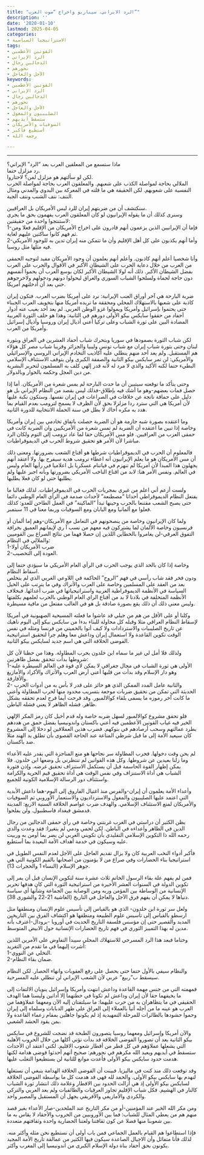 ```yaml
---
title: "الرد الايراني، سيناريو واخراج “صوت العرب”"
description: ''
date: '2020-01-10'
lastmod: 2025-04-05
categories:
- الاستراتيجيا السياسية
tags:
- القوتين الأعظمين
- الرد الإيراني
- الدجالين رجال
- نحورهم
- الآجل والعاجل
keywords:
- القوتين الأعظمين
- الرد الإيراني
- الدجالين رجال
- نحورهم
- الآجل والعاجل
- الصليبيون والمغول
- ستسقط أيديهم
- السوفيات والأمريكان
- أستطيع فأكبر
- رحمه الله

---
```

****

ماذا ستسمع من المعلقين العرب بعد “الرد” الإيراني؟  
رد مزلزل حتما.  
لكن لو سألتهم هو مزلزل لمن؟ لاحتاروا.  
الملالي بحاجة لمواصلة الكذب على شعبهم. والمعلقون العرب بحاجة لمواصلة الحرب النفسية على شعوبهم. لكن الحقيقة هي ما قلته في المعركة بين البدوي والمدني ومثال النتف: نتف الشنب ونتف الجبة.

سنكتشف أن من ضربتهم إيران للرد ليس الأمريكان بل العراقيين.  
وسنرى كذلك أن ما يقوله الإيرانيون لو كان المعلقون العرب يفهمون بحق ما يجري لاستنتجوا واحدة من حقيقتين:  
1-فإما أن الإيرانيين الذين يزعمون أنهم قادرون على اخراج الأمريكان من الإقليم فعلا ومن ثم فهم كانوا ساكتين عليهم لغاية.  
2-وأما أنهم يكذبون على كل أهل الإقليم وأن ما تتمكن منه إيران تدين به للوجود الأمريكي فيه مثلها مثل روسيا.

وأنا شخصيا أعلم أنهم كاذبون. وأعلم أنهم يعلمون أن وجود الأمريكان مفيد لتوجيه الحمقى من العرب من خلال دعاية الحرب على الشيطان الأكبر في الأقوال والحرب على العرب بفضل الشيطان الأكبر. ذلك أنه لولا الشيطان الأكبر لكان بوسع العرب أن يحموا أنفسهم دون حاجة لحماة ولسلحوا الشباب السوري والعراق ليحولوا دونهم ودخولهم ولاخرجوهم حتى بعد أن أدخلتهم أمريكا.

ضربة البارحة هي آخر أوراق العنب الإيرانية: نرد على أمريكا بضرب العرب. فتكون إيران كاذبة على شعبها بالاستهلاك المحلي ومحققة ما تريده أمريكا منها بتخويف العرب الجبناء حتى يحتموا بإسرائيل وأمريكا ويمولوا غزو الوطن العربي. لم يعد أحد يغيب عنه أدوار أحفاد من حققوا سايكس بيكو الأولى دورهم في الثانية: وهذا هو حلف الثورة العربية المضادة البين على ثورة الشباب وعلى تركيا أعني أذيال إيران وروسيا وأذيال إسرائيل وأمريكا من العرب.

لكن شباب الثورة بصمودها في سوريا وبتحرك شباب أحفاد العشرين في العراق وبثورة لبنان وحتى بثورة شباب إيران مع شباب تونس وليبيا والجزائر وقريبا شباب مصر كل هؤلاء هم المستقبل. ولم يعد أحد منهم ينطلي عليه أكاذيب التخادم الإيراني الروسي والإسرائيلي والأمريكي: لن تمر سايكس بيكو الثانية والصفقة الكبرى ولن يتوقف الاستئناف الإسلامي البطيء حتما لكنه الأكيد والذي لا مرد له لأنه قدر إلهي كلف به المسلمون لتحرير البشرية من دين العجل وحكمه بالخوار وبالدولار.

وحتى يتأكد ما توقعته سيتبين أن ما حدث البارحة لم يمس شعرة من الأمريكان. أما إذا حصل فمات بعضهم-وهو ما أشك فيه بإطلاق-فذلك ليس بقصد من النظام الإيراني بل هو دليل على حماقة ناتجة عن خلافات في الصراعات في إيران نفسها. وستكون نكبة عليها لأن أمريكا هي التي سترد ردا مزلزلا بحق لأن الظرف لا يسمح لترومب بعدم القيام بما هدد به مكره أخاك لا بطل في سنة الحملة الانتخابية للدورة الثانية.

وما اعتقده بصورة شبه جازمة هو أن الضربة حصلت باتفاق تخادمي بين إيران وأمريكا وخاصة إذا تبين ما اعتقده أن الضربة لم تمس شعرة من الأمريكيين وان الضربة كانت في حمقى العرب من العراقيين. فلو مس الأمريكان حقا لما عاد ترومب إلى النوم ولكان الرد مباشرا لأن الأمر هو تحقيق شروط الحرب في الديموقراطيات.

فالمعلوم أن الحرب في الديموقراطيات شرطها هو أقناع الشعب بضرورتها. ومعنى ذلك أن مس الأمريكان هو ما يعلم الإيرانيون أنه اعطاء ترومب هدية سيفرح بها. ولا أعتقد أنهم يجهلون هذا المبدأ لأن أمريكا لم تنهزم في فياتنام عسكريا بل اعلاميا في رأيها العام وليس في العالم. ونفس الأمر هنا: لابد من اقناع الناخب الأمريكي بضرورتها وبأنه اجبر عليها ولم يطلبها حتى لو كان فعلا يطلبها.

ولست أزعم أني اعلم من غيري بمجريات الحرب في الديموقراطيات. لذلك فغالبا ما يفتعل النظام الديموقراطي أحداثا “مصطنعة” لأحداث صدمة في الرأي العام الوطني دائما حتى يصبح الشعب مقتنعا بالحرب وحينها تبدأ “الماكينة” في العمل الطاحن للعدو: كذلك فعلوا مع ألمانيا ومع اليابان ومع السوفيات وربما معنا في 11 سبتمبر.

ولما كان الإيرانيون وخاصة من ينصحونهم في التعامل مع الأمريكان-وهم إما ألمان أو فرنسيون وخاصة الألمان لما يشتركون فيه معهم من نسب آ ري لإيمانهم العميق بخرافة التفوق العرقي-لن يغامروا بالخطأين اللذين إن حصلا فهما من نتائج الصراع بين القوميين والملالي في النظام:  
1-ضرب الأمريكان أولا  
2-العودة إلى التخصيب.

وخاصة إذا كان بالحد الذي يوجب الحرب في الرأي العام الأمريكي ما سيؤدي حتما إلى اسقاط النظام.  
ودون فخر فقد شاب رأسي في فهم “الروح” الحاكمة في اللاوعي الغربي الذي لم يتخلص بعد من العقد على المسلمين وخاصة على العرب والأتراك وفي ما يترتب على الحيل السياسة في الأنظمة الديموقراطية الغربية واستراتيجياتها في ضرب أعدائها. فبخلاف الأنظمة المتخلفة في بلادنا لا بد من أقناع الراي العام الوطني بالحرب لعلمهم بكلفتها وليس معنى ذلك أن ذلك يقع بصورة صادقة بل هو في الغالب مفتعل من مافية مسيطرة.

وكلنا أو على الأقل من هم من جيلي قد عاشوا ما فعلته المسيحية الصهيونية في أمريكا لإسقاط النظام العراقي مثلا وقبله كل محاولة للبناء بدءا من سايكس بيكو إلى اليوم ناهيك عن تاريخ الصليبيات والاستردادات ولا كيف أتوا بالخميني من فرنسا ومثله في نفس الوقت تكوين القاعدة ولا استعمال إيران وداعش معا وهلم جرا لتحقيق استراتيجية الفوضى الخلاقة التي هي اسم جديد لسايكس بيكو الثانية.

ولذلك فلا أمل لي غير ما سماه ابن خلدون بحرب المطاولة. وهذا من حظنا لأن كل شروطها بدأت تتحقق بفضل ظاهرتين:  
1-الأولى هي ثورة الشباب في مجال جغرافي لا يمكن لأي قوة في العالم السيطرة عليه وهو دار الإسلام وقد بدأت من قلبها أعني أرض العرب والأتراك والأكراد والأمازيغ والأفارقة.  
2- والثانية عامل المدد الممكن الذي هو حائز على قدر لا بأس به من أدوات الحرب الحديثة التي تمكن من تحقيق ضربات موجعة بتسريب محدود منها لحرب المطاولة وأعني ما كانت آخر رموزه ما يسمى بلقاء كوالالمبور. وقد فرحت أيما فرح لعدم تحققه بشكل ظاهر. فشله الظاهر لا يعني فشله الباطن.

فلو تحقق مشروع كوالالمبور لسهل ضربه خاصة وله قدم أخيل كان رمز المكر الإلهي الخير فيه غياب القوتين الأعظمين فيه أعني باكستان واندونيسيا بفضل حمق من هددهم بطرد عمالتهم وسحب أرصادهم في بنوكهم. فضرب هذين العملاقين لو دخلا إلى المشروع كان سيعيد الأمة إلى ما قبل شرطي المناعة عند الحاجة القصوى بأن تطلق يد الهند مثلا ضد باكستان.

لم يحن وقت دخولها. فحرب المطاولة سر نجاحها هو منع المناجزة التي يقدر عليه الأعداء وما زلنا بعيدين عن شروطها. وكل هذه القوانين لم تنتظرني بل وضعها ابن خلدون. فلا يمكن إظهار القوة الحاسمة قبل أن يستكمل الاستنزاف تحقيق غرضه. وإذن فثورة الشباب هي أداة الاستنزاف وفي نفس الوقت هي أداة تحقيق قيم الحرية والكرامة واستئناف دور الرسالة الإسلامية الكونية للجميع.

وأعداء الأمة يعلمون أن إيران-والفرس منذ اغتيال الفاروق إلى اليوم-هما داعش الأبدية التي اعتمد عليها الصليبيون والمغول والاسترداديون والاستعمار الأوروبي ثم السوفيات والأمريكان لمنع الاستئناف الإسلامي. والهدف ضرب عواصم الخلافة السنية الاربع: المدينة فدمشق فبغداد فاسطنبول. ولن يفلحوا.

يظن الكثير أن دراستي في الغرب غربتني وخاصة في رأي حمقى الدجالين من رجال الدين في الظاهر وأعداءه في الباطن. لكن لحمي ودمي لم يتغيرا: فقد وعدت والدي رحمه الله ذا التكوين الإسلامي التقليدي بأن تكويني الغربي لن يضر بما أومن به وربيت عليه وسيكون في خدمة أهداف الأمة البعيدة بما أستطيع.

فأكبر أدواء النخب العربية كان ولا يزال تقديم العاجل على الآجل لعدم النفس الطويل في استراتيجيا بناء الحضارات وفي صراع من لا يؤمنون من أصحابها بالقيم الكونية التي هي جوهر الإسلام (النساء 1 والحجرات 13).

فمن لم يفهم علة بقاء الرسول الخاتم ثلاث عشرة سنة لتكوين الإنسان قبل أن يمر إلى تكوين الدولة في السنوات العشر الأخيرة من استراتيجية الثورة التي كان هدفها تحرير الإنسانية من الوساطة بين المؤمن وربه ومن الوصاية بين الجماعة وشأنها أي سياسة دنياها لا يمكن أن يفهم فرق الآجل والعاجل في التاريخ (الغاشية 21-22 والشورى 38).

ولعل سر ثورة ابن خلدون- الذي هو بالقياس إلى تأسيس علوم الإنسان ومنطقها مثل ارسطو بالقياس إلى تأسيس علوم الطبيعة ومنطقها هو اكتشاف الفرق بين التاريخين المديد والقصير حتى إن مؤسس فلسفة التاريخ الحديث في أوروبا -برودال-اعترف بأنه مدين له بهذا التمييز الثوري في فهم تاريخ الحضارات الإنسانية حول الابيض المتوسط.

وختاما فبعد هذا الرد المسرحي للاستهلاك المحلي سيبدأ التفاوض على الأمرين اللذين أشرت إليهما في ما تقدم من التغريد:  
1-التخلي عن النووي.  
2-ضمان بقاء النظام.

والنظام سيفي بالأول حتما حتى يحصل على رفع العقوبات وانهاء الحصار. لكن النظام سيسقط ب”ربيع” عربي لأن الشعب الإيراني لن تنطلي عليه المسرحية.

فمهمته التي من جنس مهمة القاعدة وداعش انتهت وأمريكا وإسرائيل ينويان الالتفات إلى ما يخيفهما حقا لأن إيران وداعش لم تكونا في خطتهما إلا أداتين وليستا هما الهدف الحقيقي في ما يتظاهران به من حرب عليهما: ما سيلتفتان إليه الآن ومعهما عملاؤهما من العرب هو عينه ما من أجله أتيا بالعملاء إلى العراق على ظهر الدبابات وسلماه إلى إيران وحموا حشودها بالطائرات للمرحلة التمهيدية إذ لم يكونوا جاهلين بمقام زعماء القاعدة ولا بمن يقود الحشد الشعبي.

والآن أمريكا وإسرائيل ومعهما روسيا يتصورون الطبخة قد نضجت للشروع في سايكس بيكو الثانية بعد أن تصوروا الفوضى الخلاقة قد بدأت تؤتي أكلها من خلال الحروب الأهلية التي يشعلها عملاؤهم في كل قطر من أقطار شعوب الاقليم. لكني اعتقد أن الأحداث ستسقط في أيديهم ويعيد الله مكرهم في نحورهم: صحيح أنهم أحدثوا فوضى هدامة لكنها هدمت حدود سايكس بيكو الأولى فأعدت موانع للثانية لن يستطيعوا التغلب عليها.

وقد توقعت ذلك منذ كنت في ماليزيا. فبينت أن الفوضى الخلاقة الهدامة ينبغي أن نستغلها لنهدم بها سايكس بيكو الأولى. والحمد لله فهي قد هدمت كل ما بواسطة الفوضى الخلاقة لسايكس بيكو الأولى إذ هي أزالت الحدود بين الاقطار وعلامة ذلك انتشار ثورة الشباب كالنار في الهشيم. فكل شباب الإقليم تجاوز العرقيات والطائفيات ولم يعد العربي والتركي والكردي والأمازيغي والأفريقي يجهل أن المستقبل والمصير واحد.

ومن مكر الله الخير عند المؤمنين-أو من مكر التاريخ عند الملحدين-صار الأعداء بغير قصد منهم هم من يعطي المثال للشباب: فما بين الأوروبيين من الحروب والأحقاد لا يقاس به ما بين شعوبنا منها فضلا عن كون ثقافتنا ولغتنا الحضارية واحدة وثقافتهم متعددة.

فإذا استطاعوا هم القيام بالعمل الجماعي فمن باب أولى أن نستطيع نحن مثله وأكثر منه. لذلك فأنا متفائل وأن الاجيال الصاعدة سيكون فيها الكثير من عمالقة تاريخ الأمة المجيد يكونون بحق أحفاد بناة دولة الإسلام الكبرى من اندونيسيا إلى المغرب وأكثر.

###
